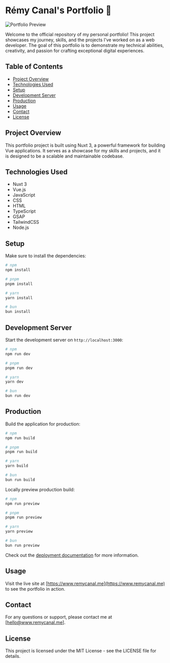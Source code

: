 # Rémy Canal's Portfolio 🚀

![Portfolio Preview](https://www.remycanal.me/img/metaImg.png)

Welcome to the official repository of my personal portfolio! This project showcases my journey, skills, and the projects I've worked on as a web developer. The goal of this portfolio is to demonstrate my technical abilities, creativity, and passion for crafting exceptional digital experiences.

## Table of Contents
- [Project Overview](#project-overview)
- [Technologies Used](#technologies-used)
- [Setup](#setup)
- [Development Server](#development-server)
- [Production](#production)
- [Usage](#usage)
- [Contact](#contact)
- [License](#license)

## Project Overview
This portfolio project is built using Nuxt 3, a powerful framework for building Vue applications. It serves as a showcase for my skills and projects, and it is designed to be a scalable and maintainable codebase.

## Technologies Used
- Nuxt 3
- Vue.js
- JavaScript
- CSS
- HTML
- TypeScript
- GSAP
- TailwindCSS
- Node.js

## Setup
Make sure to install the dependencies:

```bash
# npm
npm install

# pnpm
pnpm install

# yarn
yarn install

# bun
bun install
```

## Development Server

Start the development server on `http://localhost:3000`:

```bash
# npm
npm run dev

# pnpm
pnpm run dev

# yarn
yarn dev

# bun
bun run dev
```

## Production

Build the application for production:

```bash
# npm
npm run build

# pnpm
pnpm run build

# yarn
yarn build

# bun
bun run build
```

Locally preview production build:

```bash
# npm
npm run preview

# pnpm
pnpm run preview

# yarn
yarn preview

# bun
bun run preview
```

Check out the [deployment documentation](https://nuxt.com/docs/getting-started/deployment) for more information.


## Usage
Visit the live site at [https://www.remycanal.me](https://www.remycanal.me) to see the portfolio in action.


## Contact
For any questions or support, please contact me at [hello@www.remycanal.me].


## License

This project is licensed under the MIT License - see the LICENSE file for details.

